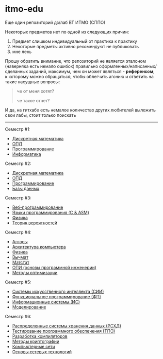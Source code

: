 # itmo-edu

Еще один репозиторий дз/лаб ВТ ИТМО (СППО)

Некоторых предметов нет по одной из следующих причин:

1. Предмет слишком индивидуальный от практика к практику
2. Некоторые предметы активно рекомендуют не публиковать
3. мне лень

Прошу обратить внимание, что репозиторий не является эталоном (наверняка есть немало ошибок) правильно оформленных/написанных/сделанных заданий, максимум, чем он может являться - **референсом**, к которому можно обращаться, чтобы облегчить агонию и ответить на такие насущные вопросы:

> че от меня хотят?
>
> че такое отчет?

И да, на гитхабе есть немалое количество других любителей выложить свои лабы, стоит только поискать

---

Семестр #1:

- [Дискретная математика](/discrete-maths/)
- [ОПД](/opd/)
- [Программирование](/programming/)
- [Информатика](/informatics/)

Семестр #2:

- [Дискретная математика](/discrete-maths/)
- [ОПД](/opd/)
- [Программирование](/programming/)
- [Базы данных](/db/)

Семестр #3:

- [Веб-программирование](/web/)
- [Языки программирования (C & ASM)](/programming-languages/)
- [Физика](/physics/)
- [Теория вероятностей](/probability-theory/)

Семестр #4:

- [Алгосы](/algo/)
- [Архитектура компьютера](/comp-arch/)
- [Физика](/physics/)
- [Вычмат](/comp-maths/)
- [Матстат](/math-stats/)
- [ОПИ (основы программной инженерии)](/se-fundamentals/)
- [Методы оптимизации](/optimization-methods/)

Семестр #5:

- [Системы искусственного интеллекта (СИИ)](/ai-systems/)
- [Функциональное программирование (ФП)](/functional-programming/)
- [Информационные системы (ИС)](/information-systems/)
- [Моделирование](/modeling/)

Семестр #6:

- [Распределенные системы хранения данных (РСХД)](/dsods/)
- [Тестирование программного обеспечения (ТПО)](/software-testing/)
- [Разработка компиляторов](/compilers/)
- [Методы криптографии](/cryptography/)
- [Компьютерные сети](/computer-networks)
- [Основы сетевых технологий](/font/)
